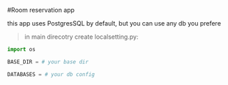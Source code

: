 
#Room reservation app

this app uses PostgresSQL by default, but you can use any db you prefere

>in main direcotry create localsetting.py:
```python
import os

BASE_DIR = # your base dir

DATABASES = # your db config
```


